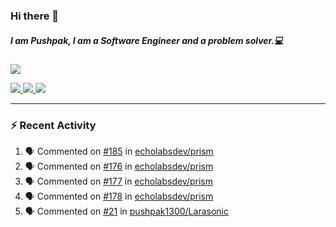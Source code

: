 ### Hi there 👋

##### I am Pushpak, I am a Software Engineer and a problem solver.💻

<a href='https://twitter.com/pushpak1300'><a href="https://pushpak1300.me/" target="_blank">
  <img src="https://img.shields.io/badge/website-%23E34F26.svg?&style=for-the-badge" />
</a> 
 
 <a href="https://twitter.com/pushpak1300" target="_blank">
  <img src="https://img.shields.io/badge/twitter-%231DA1F2.svg?&style=for-the-badge&logo=twitter&logoColor=white" />
</a> 

<a href="https://www.linkedin.com/in/pushpak-c-286b17b1/" target="_blank">
  <img src="https://img.shields.io/badge/linkedin-%230077B5.svg?&style=for-the-badge&logo=linkedin&logoColor=white" />
</a> 

<a href="https://dev.to/pushpak1300/" target="_blank">
  <img src="http://img.shields.io/badge/dev.to-gray?style=for-the-badge&logo=dev.to&?logoColor=white?logoWidth=100?label=" />
</a> 


</p>

---

### ⚡ Recent Activity

<!--START_SECTION:activity-->
1. 🗣 Commented on [#185](https://github.com/echolabsdev/prism/issues/185#issuecomment-2661245353) in [echolabsdev/prism](https://github.com/echolabsdev/prism)
2. 🗣 Commented on [#176](https://github.com/echolabsdev/prism/pull/176#issuecomment-2656125109) in [echolabsdev/prism](https://github.com/echolabsdev/prism)
3. 🗣 Commented on [#177](https://github.com/echolabsdev/prism/pull/177#issuecomment-2656081585) in [echolabsdev/prism](https://github.com/echolabsdev/prism)
4. 🗣 Commented on [#178](https://github.com/echolabsdev/prism/pull/178#issuecomment-2655959556) in [echolabsdev/prism](https://github.com/echolabsdev/prism)
5. 🗣 Commented on [#21](https://github.com/pushpak1300/Larasonic/issues/21#issuecomment-2647299784) in [pushpak1300/Larasonic](https://github.com/pushpak1300/Larasonic)
<!--END_SECTION:activity-->
